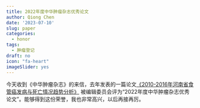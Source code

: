 ```yaml
---
title: 2022年度中华肿瘤杂志优秀论文
author: Qiong Chen
date: '2023-07-10'
slug: paper
categories:
  - honor
tags:
  - 肿瘤登记
draft: no
icon: "fa-heart"
imageSlider: yes
---
```

今天收到《中华肿瘤杂志》的来信，去年发表的一篇论文[《2010-2016年河南省食管癌发病与死亡情况趋势分析》]()
被编辑委员会评为“2022年度中华肿瘤杂志优秀论文”。能够得到这份荣誉，我也非常高兴，以后再接再厉。
